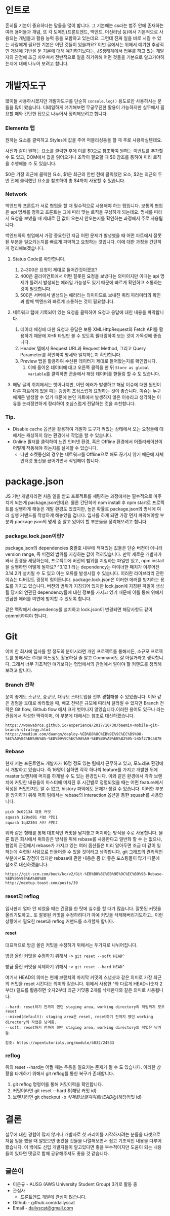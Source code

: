 # 인트로

흔히들 기본이 중요하다는 말들을 많이 합니다. 그 기본에는 cs라는 범주 안에 존재하는 여러 용어들과 개념, 또 각 도메인(프론트엔드, 백엔드, 머신러닝 등)에서 기본적으로 사용되는 개념들과 활용 능력 등을 포함하고 있는데요. 그런데 진짜 일을 바로 시킬 수 있는 사람에게 필요한 기본은 어떤 것들이 있을까요? 이번 글에서는 위에서 얘기한 추상적인 개념에 기반을 둔 기본에 대해 얘기하기보다는, JS생태계에서 업무를 하고 있는 개발자의 관점에 조금 치우쳐서 전반적으로 일을 하기위해 어떤 것들을 기본으로 알고가야하는지에 대해 나누어 보려고 합니다.

# 개발자도구

많이들 사용하시겠지만 개발자도구를 단순히 `console.log()` 용도로만 사용하시는 분들을 많이 봤습니다. 디테일하게 얘기해보면 무궁무진한 활용이 가능하지만 실무에서 필요할 때와 간단한 팁으로 나누어서 정리해보려고 합니다.

### Elements 탭

원하는 요소를 클릭하고 Styles에 값을 주어 퍼블리싱등을 할 때 주로 사용하실텐데요.

사진과 같이 원하는 요소를 클릭한 후에 이를 $0으로 참조하여 원하는 이벤트를 추가할 수 도 있고, DOM에서 값을 읽어오거나 조작이 필요할 때 $0 참조를 통하여 미리 로직을 수행해볼 수 도 있습니다.

$0은 가장 최근에 클릭한 요소, $1은 최근의 한번 전에 클릭했던 요소, $2는 최근의 두번 전에 클릭했던 요소를 참조하여 총 $4까지 사용할 수 있습니다.

### Network

백엔드와 프론트가 서로 협업을 할 때 필수적으로 사용해야 하는 탭입니다. 보통의 협업은 api 명세를 정하고 프론트는 그에 따라 맞는 로직을 구성하게 되는데요. 명세를 따라서 요청을 보냈을 때 제대로 된 값이 오는지 안오는지를 확인하는 과정에서 주로 사용됩니다.

백엔드와의 협업에서 가장 중요한건 지금 어떤 문제가 발생했을 때 어떤 파트에서 잘못된 부분을 일으키는지를 빠르게 파악하고 요청하는 것입니다. 이에 대한 과정을 간단하게 정리해보겠습니다.

1. Status Code를 확인합니다.

   1. 2~300은 요청이 제대로 들어간것이겠죠?
   2. 400은 클라이언트에서 어떤 잘못된 요청을 보냈다는 의미이지만 이때는 api 명세가 틀려서 발생되는 에러일 가능성도 있기 때문에 빠르게 확인하고 소통하는 것이 필요합니다.
   3. 500은 서버에서 발생되는 에러라는 의미이므로 보내진 쿼리 파라미터의 확인과 함께 백엔드와 빠르게 소통하는 것이 필요합니다.

2. 네트워크 탭에 기록되어 있는 요청을 클릭하여 요청과 응답에 대한 내용을 파악합니다.

   1. 데이터 페칭에 대한 요청과 응답은 보통 XMLHttpRequest와 Fetch API를 활용하기 때문에 XHR 타입만 볼 수 있도록 필터링하여 보는 것이 가독성에 좋습니다.
   2. Header 탭에서 Request URL과 Request Method, 그리고 Query Parameter를 확인하여 명세와 일치하는지 확인합니다.
   3. Preview 탭을 활용하여 수신된 데이터가 제대로 들어왔는지를 확인합니다.
      1. 이때 들어온 데이터에 대고 오른쪽 클릭을 한 뒤 `Store as global variable`를 클릭하면 콘솔에서 해당 데이터를 핸들링 할 수 도 있습니다.

3. 해당 글의 취지에서는 벗어나지만, 어떤 에러가 발생하고 해당 이슈에 대한 원인이 다른 파트에게 있을 때는 굉장히 조심스럽게 요청하는 것이 좋습니다. 이슈는 누구에게든 발생할 수 있기 때문에 본인 파트에서 발생하지 않은 이슈라고 생각하는 이유를 논리정연하게 정리하여 조심스럽게 전달하는 것을 추천합니다.

### Tip.

- Disable cache 옵션을 활용하여 개발자 도구가 켜있는 상태에서 오는 요청들에 대해서는 캐싱하지 않는 환경에서 작업을 할 수 있습니다.
- Online 필터를 클릭하여 느린 인터넷 환경, 혹은 Offline 환경에서 어플리케이션이 어떻게 작동해야 하는지를 설계할 수 있습니다.
  - 다만 소켓통신의 경우는 네트워크를 Offline으로 해도 끊기지 않기 때문에 자체 인터넷 통신을 끊어가면서 작업해야 합니다.

# package.json

JS 기반 개발자라면 처음 일을 받고 프로젝트를 세팅하는 과정에서는 필수적으로 마주치게 되는게 package.json인데요. 물론 간단하게 npm install 후 npm start로 프로젝트를 실행하게 해놓은 개발 환경도 있겠지만, 높은 확률로 package.json의 명세에 여러 실행 커맨드를 작성하게 해놓았을 겁니다. 입사를 하게 되면 가장 먼저 파악해야할 부분과 package.json의 명세 중 알고 있어야 할 부분들을 정리해보려고 합니다.

### package.lock.json이란?

package.json의 dependencies 중괄호 내부에 적혀있는 값들은 단순 버전이 아니라 version range, 즉 버전의 범위를 지칭하는 값이 적혀있습니다. 만약 새로운 개발자가 와서 환경을 세팅하는데, 프로젝트에 버전의 범위를 지칭하는 파일만 있고, npm install을 실행하면 어떻게 될까요? ^3.12.1 라는 dependency는 마이너한 패치가 이루어진 3.14.2가 설치될 수 도 있고 이는 오류를 발생시킬 수 있습니다. 이러한 라이브러리 관련 이슈는 디버깅도 굉장히 힘이듭니다. package.lock.json은 이러한 에러를 방지하는 용도를 가지고 있습니다. 버전의 범위가 지칭되어 있지만 lock.json에 지칭된 파일이 생성될 당시의 연관된 dependency들에 대한 정보를 가지고 있기 때문에 이를 통해 위에서 언급한 에러를 미연에 방지할 수 있도록 합니다.

같은 맥락에서 dependency를 설치하고 lock.json이 변경되면 해당사항도 같이 commit하여야 합니다.

# Git

이미 한 회사에 입사를 할 정도의 분이시라면 개인 프로젝트를 통해서든, 소규모 프로젝트를 통해서든 Git을 어느정도 활용하실 줄 알고 Command도 잘 아실거라고 생각합니다. 그래서 너무 기초적인 얘기보다는 협업에서의 관점에서 알아야 할 커맨드를 정리해보려고 합니다.

### Branch 전략

운이 좋게도 소규모, 중규모, 대규모 스타트업을 전부 경험해볼 수 있었습니다. 이와 같은 경험을 토대로 바라봤을 때, 배포 전략은 규모에 따라서 달라질 수 있지만 Branch 전략은 Git flow, Github flow 에서 크게 벗어나지 않았습니다.이러한 용어도 있구나 라는 관점에서 작성한 맥락이며, 이 부분에 대해서는 참조로 대신하겠습니다.

```
https://woowabros.github.io/experience/2017/10/30/baemin-mobile-git-branch-strategy.html
https://medium.com/daangn/deploy-%EB%B8%8C%EB%9E%9C%EC%B9%98-%EC%A0%84%EB%9E%B5-%ED%99%9C%EC%9A%A9-%EB%B0%A9%EB%B2%95-545f278ca878
```

### Rebase

현재 저는 프론트엔드 개발자가 16명 정도 있는 팀에서 근무하고 있고, 모노레포 환경에서 개발하고 있습니다. 즉 16명이 심하면 각각 하나씩 feature를 가지고 개발한 뒤에 master 브랜치에 머지를 하게될 수 도 있는 환경입니다. 이와 같은 환경에서 각각 브랜치에 커밋한 내용들이 마스터에 머지된 후 시간별로 정렬되었을 때는 어떤 feature에서 작성된 커밋인지도 알 수 없고, history 파악에도 문제가 생길 수 있습니다. 이러한 부분을 방지하기 위해 저희 팀에서는 rebase의 interaction 옵션을 통한 squash를 사용합니다.

```
pick 9c02134 대표 커밋
squash 129sd01 서브 커밋1
squash 1qd2304 서브 커밋2
```

위와 같은 형태를 통해 대표적인 커밋을 남겨놓고 머지하는 방식을 주로 사용합니다. 물론 많은 회사에서 위와같은 방식을 위해 rebase를 사용한다고 일반화 할 수 는 없으나, 협업의 관점에서 rebase가 가지고 있는 여러 옵션들은 미리 알아두면 조금 더 같이 일하는데 숙련된 사람으로 만들어줄 수 있을 것이라고 생각합니다. git 그래프의 관리적인 부분에서도 장점이 있지만 rebase에 관한 내용은 좀 더 좋은 포스팅들이 많기 때문에 참조로 대신하겠습니다.

```
https://git-scm.com/book/ko/v2/Git-%EB%B8%8C%EB%9E%9C%EC%B9%98-Rebase-%ED%95%98%EA%B8%B0
http://meetup.toast.com/posts/39
```

### reset과 reflog

입사한지 얼마 안 되었을 때는 긴장을 한 탓에 실수를 할 때가 많습니다. 잘못된 커밋을 올리기도하고.. 또 잘못된 커밋을 수정하려다가 아예 커밋을 삭제해버리기도하고.. 이런 상황에서 필요한 reset과 reflog 커맨드를 소개할까 합니다.

#### reset

대표적으로 방금 올린 커밋을 수정하기 위해서는 두가지로 나뉘어집니다.

방금 올린 커밋을 수정하기 위해서 -> `git reset --soft HEAD^`

방금 올린 커밋을 삭제하기 위해서 -> `git reset --hard HEAD^`

여기서 HEAD의 의미는 현재 브랜치의 마지막 커밋의 스냅샷과 같은 의미로 가장 최근의 커밋을 reset 시킨다는 의미와 같습니다. 위에서 사용한 ^와 다르게 HEAD~(숫자 2부터) 틸드를 활용하면 숫자2부터 최근 커밋중 2개를 삭제한다와 같은 의미로 사용됩니다.

```
--hard: reset하기 전까지 했던 staging area, working directory의 작업까지 모두 reset
--mixed(default): staging area은 reset, reset하기 전까지 했던 working directory의 작업은 남겨둠.
--soft: reset하기 전까지 했던 staging area, working directory의 작업은 남겨둠.

참조: https://opentutorials.org/module/4032/24533
```

### reflog

위의 reset --hard는 어쩔 때는 두통을 일으키는 존재가 될 수 도 있습니다. 이러한 상황을 타개하기 위해서 git reflog를 통한 복구가 존재합니다.

1. git reflog 명령어를 통해 커밋이력을 확인합니다.
2. 커밋이라면 git reset --hard \${해당 커밋 id}
3. 브랜치라면 git checkout -b ${삭제된 브랜치 이름} HEAD@${해당커밋 id}

# 결론

실무에 대한 경험이 많지 않거나 개발자로 첫 커리어를 시작하시려는 분들을 타겟으로 처음 일을 했을 때 알았으면 좋았을 것들을 나열해보면서 쉽고 기초적인 내용을 다루어 봤습니다. 이 밖에도 신입 개발자들이 알고있다면 좋을 부수적이지만 도움이 되는 내용들이 있다면 댓글로 함께 공유해주셔도 좋을 것 같습니다.

## 글쓴이

- 이은규 - AUSG (AWS University Student Group) 3기로 활동 중
- 관심사
  - 프론트엔드 개발에 관심이 많습니다.
- Github - github.com/dailyscat
- Email - dailyscat@gmail.com
